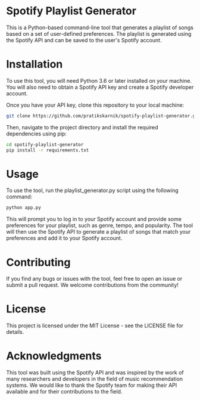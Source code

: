 # Spotify Playlist Generator

This is a Python-based command-line tool that generates a playlist of songs based on a set of user-defined preferences. The playlist is generated using the Spotify API and can be saved to the user's Spotify account.

# Installation
To use this tool, you will need Python 3.6 or later installed on your machine. You will also need to obtain a Spotify API key and create a Spotify developer account.

Once you have your API key, clone this repository to your local machine:

```bash
git clone https://github.com/pratikskarnik/spotify-playlist-generator.git
```
Then, navigate to the project directory and install the required dependencies using pip:

```bash
cd spotify-playlist-generator
pip install -r requirements.txt
```
# Usage
To use the tool, run the playlist_generator.py script using the following command:

```bash
python app.py
```
This will prompt you to log in to your Spotify account and provide some preferences for your playlist, such as genre, tempo, and popularity. The tool will then use the Spotify API to generate a playlist of songs that match your preferences and add it to your Spotify account.

# Contributing
If you find any bugs or issues with the tool, feel free to open an issue or submit a pull request. We welcome contributions from the community!

# License
This project is licensed under the MIT License - see the LICENSE file for details.

# Acknowledgments
This tool was built using the Spotify API and was inspired by the work of many researchers and developers in the field of music recommendation systems. We would like to thank the Spotify team for making their API available and for their contributions to the field.
